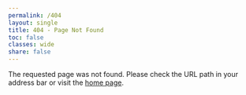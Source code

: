 ```yaml
---
permalink: /404
layout: single
title: 404 - Page Not Found
toc: false
classes: wide
share: false
---
```


The requested page was not found. Please check the URL path in your address bar or visit the [home page](/).
